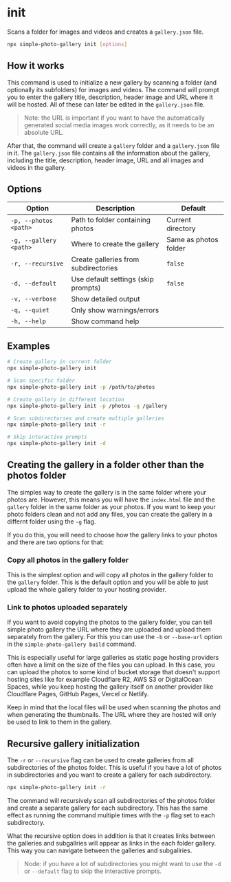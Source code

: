 # init

Scans a folder for images and videos and creates a `gallery.json` file.

```bash
npx simple-photo-gallery init [options]
```

## How it works

This command is used to initialize a new gallery by scanning a folder (and optionally its subfolders) for images and videos. The command will prompt you to enter the gallery title, description, header image and URL where it will be hosted. All of these can later be edited in the `gallery.json` file.

> Note: the URL is important if you want to have the automatically generated social media images work correctly, as it needs to be an absolute URL.

After that, the command will create a `gallery` folder and a `gallery.json` file in it. The `gallery.json` file contains all the information about the gallery, including the title, description, header image, URL and all images and videos in the gallery.

## Options

| Option                 | Description                          | Default               |
| ---------------------- | ------------------------------------ | --------------------- |
| `-p, --photos <path>`  | Path to folder containing photos     | Current directory     |
| `-g, --gallery <path>` | Where to create the gallery          | Same as photos folder |
| `-r, --recursive`      | Create galleries from subdirectories | `false`               |
| `-d, --default`        | Use default settings (skip prompts)  | `false`               |
| `-v, --verbose`        | Show detailed output                 |                       |
| `-q, --quiet`          | Only show warnings/errors            |                       |
| `-h, --help`           | Show command help                    |                       |

## Examples

```bash
# Create gallery in current folder
npx simple-photo-gallery init

# Scan specific folder
npx simple-photo-gallery init -p /path/to/photos

# Create gallery in different location
npx simple-photo-gallery init -p /photos -g /gallery

# Scan subdirectories and create multiple galleries
npx simple-photo-gallery init -r

# Skip interactive prompts
npx simple-photo-gallery init -d
```

## Creating the gallery in a folder other than the photos folder

The simples way to create the gallery is in the same folder where your photos are. However, this means you will have the `index.html` file and the `gallery` folder in the same folder as your photos. If you want to keep your photo folders clean and not add any files, you can create the gallery in a differnt folder using the `-g` flag.

If you do this, you will need to choose how the gallery links to your photos and there are two options for that:

### Copy all photos in the gallery folder

This is the simplest option and will copy all photos in the gallery folder to the `gallery` folder. This is the default option and you will be able to just upload the whole gallery folder to your hosting provider.

### Link to photos uploaded separately

If you want to avoid copying the photos to the gallery folder, you can tell simple photo gallery the URL where they are uploaded and upload them separately from the gallery. For this you can use the `-b` or `--base-url` option in the `simple-photo-gallery build` command.

This is especially useful for large galleries as static page hosting providers often have a limit on the size of the files you can upload. In this case, you can upload the photos to some kind of bucket storage that doesn't support hosting sites like for example Cloudflare R2, AWS S3 or DigitalOcean Spaces, while you keep hosting the gallery itself on another provider like Cloudflare Pages, GitHub Pages, Vercel or Netlify.

Keep in mind that the local files will be used when scanning the photos and when generating the thumbnails. The URL where they are hosted will only be used to link to them in the gallery.

## Recursive gallery initialization

The `-r` or `--recursive` flag can be used to create galleries from all subdirectories of the photos folder. This is useful if you have a lot of photos in subdirectories and you want to create a gallery for each subdirectory.

```bash
npx simple-photo-gallery init -r
```

The command will recursively scan all subdirectories of the photos folder and create a separate gallery for each subdirectory. This has the same effect as running the command multiple times with the `-p` flag set to each subdirectory.

What the recursive option does in addition is that it creates links between the galleries and subgallries will appear as links in the each folder gallery. This way you can navigate between the galleries and subgallries.

> Node: if you have a lot of subdirectories you might want to use the `-d` or `--default` flag to skip the interactive prompts.
